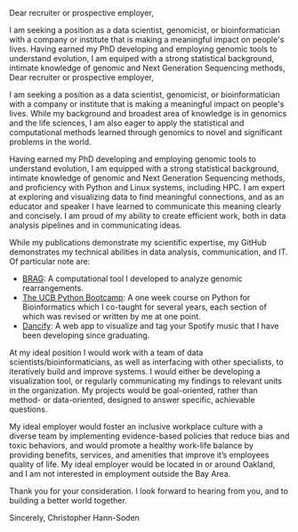 Dear recruiter or prospective employer,

I am seeking a position as a data scientist, genomicist, or bioinformatician with a company or institute that is making a meaningful impact on people's lives. Having earned my PhD developing and employing genomic tools to understand evolution, I am equiped with a strong statistical background, intimate knowledge of genomic and Next Generation Sequencing methods, Dear recruiter or prospective employer,

I am seeking a position as a data scientist, genomicist, or bioinformatician with a company or institute that is making a meaningful impact on people's lives. While my background and broadest area of knowledge is in genomics and the life sciences, I am also eager to apply the statistical and computational methods learned through genomics to novel and significant problems in the world.

Having earned my PhD developing and employing genomic tools to understand evolution, I am equipped with a strong statistical background, intimate knowledge of genomic and Next Generation Sequencing methods, and proficiency with Python and Linux systems, including HPC. I am expert at exploring and visualizing data to find meaningful connections, and as an educator and speaker I have learned to communicate this meaning clearly and concisely. I am proud of my ability to create efficient work, both in data analysis pipelines and in communicating ideas.

While my publications demonstrate my scientific expertise, my GitHub demonstrates my technical abilities in data analysis, communication, and IT. Of particular note are:

- [BRAG](https://github.com/channsoden/BRAG): A computational tool I developed to analyze genomic rearrangements.  
- [The UCB Python Bootcamp](https://github.com/channsoden/PythonBootcamp): A one week course on Python for Bioinformatics which I co-taught for several years, each section of which was revised or written by me at one point.  
- [Dancify](https://github.com/channsoden/dancify/tree/master/dancify): A web app to visualize and tag your Spotify music that I have been developing since graduating.

At my ideal position I would work with a team of data scientists/bioinformaticians, as well as interfacing with other specialists, to iteratively build and improve systems. I would either be developing a visualization tool, or regularly communicating my findings to relevant units in the organization. My projects would be goal-oriented, rather than method- or data-oriented, designed to answer specific, achievable questions.

My ideal employer would foster an inclusive workplace culture with a diverse team by implementing evidence-based policies that reduce bias and toxic behaviors, and would promote a healthy work-life balance by providing benefits, services, and amenities that improve it’s employees quality of life. My ideal employer would be located in or around Oakland, and I am not interested in employment outside the Bay Area.

Thank you for your consideration. I look forward to hearing from you, and to building a better world together.

Sincerely,
Christopher Hann-Soden
